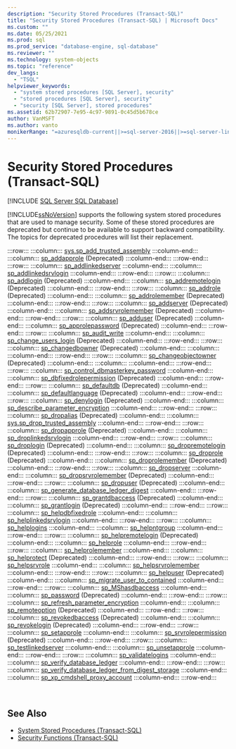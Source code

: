```yaml
---
description: "Security Stored Procedures (Transact-SQL)"
title: "Security Stored Procedures (Transact-SQL) | Microsoft Docs"
ms.custom: ""
ms.date: 05/25/2021
ms.prod: sql
ms.prod_service: "database-engine, sql-database"
ms.reviewer: ""
ms.technology: system-objects
ms.topic: "reference"
dev_langs: 
  - "TSQL"
helpviewer_keywords: 
  - "system stored procedures [SQL Server], security"
  - "stored procedures [SQL Server], security"
  - "security [SQL Server], stored procedures"
ms.assetid: 62b72907-7e95-4c97-9891-0c45d5b678ce
author: VanMSFT
ms.author: vanto
monikerRange: "=azuresqldb-current||>=sql-server-2016||>=sql-server-linux-2017||=azuresqldb-mi-current"
---
```

# Security Stored Procedures (Transact-SQL)

[!INCLUDE [SQL Server SQL Database](../../includes/applies-to-version/sql-asdb.md)]

  [!INCLUDE[ssNoVersion](../../includes/ssnoversion-md.md)] supports the following system stored procedures that are used to manage security. Some of these stored procedures are deprecated but continue to be available to support backward compatibility. The topics for deprecated procedures will list their replacement.  

:::row:::
    :::column:::
        [sys.sp_add_trusted_assembly]( sys-sp-add-trusted-assembly-transact-sql.md) 
    :::column-end:::
    :::column:::
        [sp_addapprole](../../relational-databases/system-stored-procedures/sp-addapprole-transact-sql.md) (Deprecated)
    :::column-end:::
:::row-end:::
:::row:::
    :::column:::
        [sp_addlinkedserver](../../relational-databases/system-stored-procedures/sp-addlinkedserver-transact-sql.md)
    :::column-end:::
    :::column:::
        [sp_addlinkedsrvlogin](../../relational-databases/system-stored-procedures/sp-addlinkedsrvlogin-transact-sql.md)
    :::column-end:::
:::row-end:::
:::row:::
    :::column:::
        [sp_addlogin](../../relational-databases/system-stored-procedures/sp-addlogin-transact-sql.md) (Deprecated) 
    :::column-end:::
    :::column:::
        [sp_addremotelogin](../../relational-databases/system-stored-procedures/sp-addremotelogin-transact-sql.md) (Deprecated)
    :::column-end:::
:::row-end:::
:::row:::
    :::column:::
        [sp_addrole](../../relational-databases/system-stored-procedures/sp-addrole-transact-sql.md) (Deprecated) 
    :::column-end:::
    :::column:::
        [sp_addrolemember](../../relational-databases/system-stored-procedures/sp-addrolemember-transact-sql.md) (Deprecated)
    :::column-end:::
:::row-end:::
:::row:::
    :::column:::
        [sp_addserver](../../relational-databases/system-stored-procedures/sp-addserver-transact-sql.md) (Deprecated) 
    :::column-end:::
    :::column:::
        [sp_addsrvrolemember](../../relational-databases/system-stored-procedures/sp-addsrvrolemember-transact-sql.md) (Deprecated)
    :::column-end:::
:::row-end:::
:::row:::
    :::column:::
        [sp_adduser](../../relational-databases/system-stored-procedures/sp-adduser-transact-sql.md) (Deprecated) 
    :::column-end:::
    :::column:::
        [sp_approlepassword](../../relational-databases/system-stored-procedures/sp-approlepassword-transact-sql.md) (Deprecated)
    :::column-end:::
:::row-end:::
:::row:::
    :::column:::
        [sp_audit_write](../../relational-databases/system-stored-procedures/sp-audit-write-transact-sql.md) 
    :::column-end:::
    :::column:::
        [sp_change_users_login](../../relational-databases/system-stored-procedures/sp-change-users-login-transact-sql.md) (Deprecated)
    :::column-end:::
:::row-end:::
:::row:::
    :::column:::
        [sp_changedbowner](../../relational-databases/system-stored-procedures/sp-changedbowner-transact-sql.md) (Deprecated) 
    :::column-end:::
    :::column:::
    :::column-end:::
:::row-end:::
:::row:::
    :::column:::
        [sp_changeobjectowner](../../relational-databases/system-stored-procedures/sp-changeobjectowner-transact-sql.md) (Deprecated)
    :::column-end:::
    :::column:::
    :::column-end:::
:::row-end:::
:::row:::
    :::column:::
        [sp_control_dbmasterkey_password](../../relational-databases/system-stored-procedures/sp-control-dbmasterkey-password-transact-sql.md) 
    :::column-end:::
    :::column:::
        [sp_dbfixedrolepermission](../../relational-databases/system-stored-procedures/sp-dbfixedrolepermission-transact-sql.md) (Deprecated)
    :::column-end:::
:::row-end:::
:::row:::
    :::column:::
        [sp_defaultdb](../../relational-databases/system-stored-procedures/sp-defaultdb-transact-sql.md) (Deprecated) 
    :::column-end:::
    :::column:::
        [sp_defaultlanguage](../../relational-databases/system-stored-procedures/sp-defaultlanguage-transact-sql.md) (Deprecated)
    :::column-end:::
:::row-end:::
:::row:::
    :::column:::
        [sp_denylogin](../../relational-databases/system-stored-procedures/sp-denylogin-transact-sql.md) (Deprecated) 
    :::column-end:::
    :::column:::
        [sp_describe_parameter_encryption](../../relational-databases/system-stored-procedures/sp-describe-parameter-encryption-transact-sql.md)
    :::column-end:::
:::row-end:::
:::row:::
    :::column:::
        [sp_dropalias](./system-stored-procedures-transact-sql.md) (Deprecated) 
    :::column-end:::
    :::column:::
        [sys.sp_drop_trusted_assembly]( sys-sp-drop-trusted-assembly-transact-sql.md) 
    :::column-end:::
:::row-end:::
:::row:::
    :::column:::
        [sp_dropapprole](../../relational-databases/system-stored-procedures/sp-dropapprole-transact-sql.md) (Deprecated) 
    :::column-end:::
    :::column:::
        [sp_droplinkedsrvlogin](../../relational-databases/system-stored-procedures/sp-droplinkedsrvlogin-transact-sql.md) 
    :::column-end:::
:::row-end:::
:::row:::
    :::column:::
        [sp_droplogin](../../relational-databases/system-stored-procedures/sp-droplogin-transact-sql.md) (Deprecated) 
    :::column-end:::
    :::column:::
        [sp_dropremotelogin](../../relational-databases/system-stored-procedures/sp-dropremotelogin-transact-sql.md) (Deprecated) 
    :::column-end:::
:::row-end:::
:::row:::
    :::column:::
        [sp_droprole](../../relational-databases/system-stored-procedures/sp-droprole-transact-sql.md) (Deprecated) 
    :::column-end:::
    :::column:::
        [sp_droprolemember](../../relational-databases/system-stored-procedures/sp-droprolemember-transact-sql.md) (Deprecated) 
    :::column-end:::
:::row-end:::
:::row:::
    :::column:::
        [sp_dropserver](../../relational-databases/system-stored-procedures/sp-dropserver-transact-sql.md) 
    :::column-end:::
    :::column:::
        [sp_dropsrvrolemember](../../relational-databases/system-stored-procedures/sp-dropsrvrolemember-transact-sql.md) (Deprecated) 
    :::column-end:::
:::row-end:::
:::row:::
    :::column:::
        [sp_dropuser](../../relational-databases/system-stored-procedures/sp-dropuser-transact-sql.md) (Deprecated) 
    :::column-end:::
    :::column:::
        [sp_generate_database_ledger_digest](../../relational-databases/system-stored-procedures/sys-sp-generate-database-ledger-digest-transact-sql.md) 
    :::column-end:::
:::row-end:::
:::row:::
    :::column:::
        [sp_grantdbaccess](../../relational-databases/system-stored-procedures/sp-grantdbaccess-transact-sql.md) (Deprecated) 
    :::column-end:::
    :::column:::
        [sp_grantlogin](../../relational-databases/system-stored-procedures/sp-grantlogin-transact-sql.md) (Deprecated) 
    :::column-end:::
:::row-end:::
:::row:::
    :::column:::
        [sp_helpdbfixedrole](../../relational-databases/system-stored-procedures/sp-helpdbfixedrole-transact-sql.md) 
    :::column-end:::
    :::column:::
        [sp_helplinkedsrvlogin](../../relational-databases/system-stored-procedures/sp-helplinkedsrvlogin-transact-sql.md) 
    :::column-end:::
:::row-end:::
:::row:::
    :::column:::
        [sp_helplogins](../../relational-databases/system-stored-procedures/sp-helplogins-transact-sql.md) 
    :::column-end:::
    :::column:::
        [sp_helpntgroup](../../relational-databases/system-stored-procedures/sp-helpntgroup-transact-sql.md) 
    :::column-end:::
:::row-end:::
:::row:::
    :::column:::
        [sp_helpremotelogin](../../relational-databases/system-stored-procedures/sp-helpremotelogin-transact-sql.md) (Deprecated) 
    :::column-end:::
    :::column:::
        [sp_helprole](../../relational-databases/system-stored-procedures/sp-helprole-transact-sql.md) 
    :::column-end:::
:::row-end:::
:::row:::
    :::column:::
        [sp_helprolemember](../../relational-databases/system-stored-procedures/sp-helprolemember-transact-sql.md) 
    :::column-end:::
    :::column:::
        [sp_helprotect](../../relational-databases/system-stored-procedures/sp-helprotect-transact-sql.md) (Deprecated) 
    :::column-end:::
:::row-end:::
:::row:::
    :::column:::
        [sp_helpsrvrole](../../relational-databases/system-stored-procedures/sp-helpsrvrole-transact-sql.md) 
    :::column-end:::
    :::column:::
        [sp_helpsrvrolemember](../../relational-databases/system-stored-procedures/sp-helpsrvrolemember-transact-sql.md) 
    :::column-end:::
:::row-end:::
:::row:::
    :::column:::
        [sp_helpuser](../../relational-databases/system-stored-procedures/sp-helpuser-transact-sql.md) (Deprecated) 
    :::column-end:::
    :::column:::
        [sp_migrate_user_to_contained](../../relational-databases/system-stored-procedures/sp-migrate-user-to-contained-transact-sql.md)
    :::column-end:::
:::row-end:::
:::row:::
    :::column:::
        [sp_MShasdbaccess](../../relational-databases/system-stored-procedures/sp-mshasdbaccess-transact-sql.md) 
    :::column-end:::
    :::column:::
        [sp_password](../../relational-databases/system-stored-procedures/sp-password-transact-sql.md) (Deprecated)
    :::column-end:::
:::row-end:::
:::row:::
    :::column:::
        [sp_refresh_parameter_encryption](../../relational-databases/system-stored-procedures/sp-refresh-parameter-encryption-transact-sql.md) 
    :::column-end:::
    :::column:::
        [sp_remoteoption](../../relational-databases/system-stored-procedures/sp-remoteoption-transact-sql.md) (Deprecated)
    :::column-end:::
:::row-end:::
:::row:::
    :::column:::
        [sp_revokedbaccess](../../relational-databases/system-stored-procedures/sp-revokedbaccess-transact-sql.md) (Deprecated) 
    :::column-end:::
    :::column:::
        [sp_revokelogin](../../relational-databases/system-stored-procedures/sp-revokelogin-transact-sql.md) (Deprecated)
    :::column-end:::
:::row-end:::
:::row:::
    :::column:::
        [sp_setapprole](../../relational-databases/system-stored-procedures/sp-setapprole-transact-sql.md) 
    :::column-end:::
    :::column:::
        [sp_srvrolepermission](../../relational-databases/system-stored-procedures/sp-srvrolepermission-transact-sql.md) (Deprecated)
    :::column-end:::
:::row-end:::
:::row:::
    :::column:::
        [sp_testlinkedserver](../../relational-databases/system-stored-procedures/sp-testlinkedserver-transact-sql.md) 
    :::column-end:::
    :::column:::
        [sp_unsetapprole](../../relational-databases/system-stored-procedures/sp-unsetapprole-transact-sql.md) 
    :::column-end:::
:::row-end:::
:::row:::
    :::column:::
        [sp_validatelogins](../../relational-databases/system-stored-procedures/sp-validatelogins-transact-sql.md) 
    :::column-end:::
    :::column:::
        [sp_verify_database_ledger](../../relational-databases/system-stored-procedures/sys-sp-verify-database-ledger-transact-sql.md) 
    :::column-end:::
:::row-end:::
:::row:::
    :::column:::
        [sp_verify_database_ledger_from_digest_storage](../../relational-databases/system-stored-procedures/sys-sp-verify-database-ledger-from-digest-storage-transact-sql.md) 
    :::column-end:::
    :::column:::
        [sp_xp_cmdshell_proxy_account](../../relational-databases/system-stored-procedures/sp-xp-cmdshell-proxy-account-transact-sql.md) 
    :::column-end:::
:::row-end:::

&nbsp;

## See Also

- [System Stored Procedures &#40;Transact-SQL&#41;](../../relational-databases/system-stored-procedures/system-stored-procedures-transact-sql.md)   
- [Security Functions &#40;Transact-SQL&#41;](../../t-sql/functions/security-functions-transact-sql.md)  